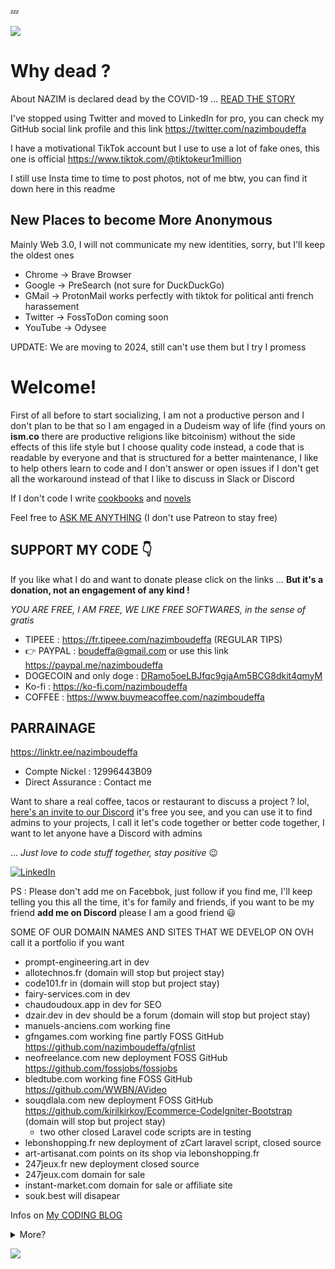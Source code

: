 💤

<a href="https://nazimboudeffa.livejournal.com/tag/github">
  <img align="center" src="https://github-readme-stats.vercel.app/api/top-langs/?username=nazimboudeffa&title_color=ffffff&text_color=c9cacc&icon_color=2bbc8a&bg_color=1d1f21" />
</a>

# Why dead ?

About NAZIM is declared dead by the COVID-19 ... [READ THE STORY](https://nazimboudeffa.livejournal.com/tag/covid)

I've stopped using Twitter and moved to LinkedIn for pro, you can check my GitHub social link profile and this link https://twitter.com/nazimboudeffa

I have a motivational TikTok account but I use to use a lot of fake ones, this one is official https://www.tiktok.com/@tiktokeur1million

I still use Insta time to time to post photos, not of me btw, you can find it down here in this readme

## New Places to become More Anonymous

Mainly Web 3.0, I will not communicate my new identities, sorry, but I'll keep the oldest ones

- Chrome -> Brave Browser
- Google -> PreSearch (not sure for DuckDuckGo)
- GMail -> ProtonMail works perfectly with tiktok for political anti french harassement
- Twitter -> FossToDon coming soon
- YouTube -> Odysee

UPDATE: We are moving to 2024, still can't use them but I try I promess

# Welcome!

<p> First of all before to start socializing, I am not a productive person and  I don't plan to be that so I am engaged in a Dudeism way of life (find yours on <b>ism.co</b> there are productive religions like bitcoinism) without the side effects of this life style but I choose quality code instead, a code that is readable by everyone and that is structured for a better maintenance, I like to help others learn to code and I don't answer or open issues if I don't get all the workaround instead of that I like to discuss in Slack or Discord </p>

If I don't code I write [cookbooks](https://github.com/nazimboudeffa?tab=repositories&q=cookbook) and [novels](https://github.com/nazimboudeffa?tab=repositories&q=novel)

Feel free to <a href="http://nazimboudeffa.github.io">ASK ME ANYTHING</a> (I don't use Patreon to stay free)

## SUPPORT MY CODE 👇

If you like what I do and want to donate please click on the links ... **But it's a donation, not an engagement of any kind !** 

*YOU ARE FREE, I AM FREE, WE LIKE FREE SOFTWARES, in the sense of gratis*

* TIPEEE : https://fr.tipeee.com/nazimboudeffa (REGULAR TIPS)
* 👉 PAYPAL : boudeffa@gmail.com or use this link https://paypal.me/nazimboudeffa
* DOGECOIN and only doge : [DRamo5oeLBJfqc9gjaAm5BCG8dkit4qmyM](https://dogechain.info/address/DRamo5oeLBJfqc9gjaAm5BCG8dkit4qmyM)
* Ko-fi : https://ko-fi.com/nazimboudeffa
* COFFEE : https://www.buymeacoffee.com/nazimboudeffa

## PARRAINAGE

https://linktr.ee/nazimboudeffa

- Compte Nickel : 12996443B09
- Direct Assurance : Contact me

Want to share a real coffee, tacos or restaurant to discuss a project ? lol, [here's an invite to our Discord](https://discord.gg/EpZTKMb) it's free you see, and you can use it to find admins to your projects, I call it let's code together or better code together, I want to let anyone have a Discord with admins

... *Just love to code stuff together, stay positive* 😉

<a href="https://www.linkedin.com/in/boudeffa/" target="_blank"><img src="https://img.shields.io/badge/linkedin-%230077B5.svg?&style=for-the-badge&logo=linkedin&logoColor=white" alt="LinkedIn" /></a>
  
PS : Please don't add me on Facebbok, just follow if you find me, I'll keep telling you this all the time, it's for family and friends, if you want to be my friend **add me on Discord** please I am a good friend 😃

SOME OF OUR DOMAIN NAMES AND SITES THAT WE DEVELOP ON OVH call it a portfolio if you want

- prompt-engineering.art in dev
- allotechnos.fr (domain will stop but project stay)
- code101.fr in (domain will stop but project stay)
- fairy-services.com in dev
- chaudoudoux.app in dev for SEO
- dzair.dev in dev should be a forum (domain will stop but project stay)
- manuels-anciens.com working fine
- gfngames.com working fine partly FOSS GitHub https://github.com/nazimboudeffa/gfnlist
- neofreelance.com new deployment FOSS GitHub https://github.com/fossjobs/fossjobs
- bledtube.com working fine FOSS GitHub https://github.com/WWBN/AVideo
- souqdlala.com new deployment FOSS GitHub https://github.com/kirilkirkov/Ecommerce-CodeIgniter-Bootstrap (domain will stop but project stay)
  - two other closed Laravel code scripts are in testing
- lebonshopping.fr new deployment of zCart laravel script, closed source
- art-artisanat.com points on its shop via lebonshopping.fr
- 247jeux.fr new deployment closed source
- 247jeux.com domain for sale
- instant-market.com domain for sale or affiliate site
- souk.best will disapear
 
Infos on [My CODING BLOG](https://nazimboudeffa.netlify.app)

<details><summary>More?</summary>

You can watch how [I manage my projects on NOTION](https://spark-plaster-13a.notion.site/Gestion-de-Projets-5d1de3ce9fed455eb656c04cf1728cd0)👈

# BOOKS

<p> I try to write some books, I will probably not finish them as usual so I use a writer pseudonyme because I don't want my name to be on a stolen PDF on the Internet</p>
<p> So please respect that and know that the books are Creative Common on my GitHub account</p>

* https://leanpub.com/javascript-rallonge ... [link](https://github.com/nazimboudeffa/javascript-rallonge), [ePub](https://github.com/nazimboudeffa/javascript-rallonge-epub)
* https://leanpub.com/phaser-cookbook ... [link](https://github.com/nazimboudeffa/phaser-cookbook), [examples](https://github.com/nazimboudeffa/phaser-cookbook-examples)
* https://leanpub.com/reactcookbook (there is one with the - and it's not me) [link](https://github.com/nazimboudeffa/reactcookbook)
* https://leanpub.com/guideducodeurphaser-streetfighter (f the slug) [link](https://github.com/nazimboudeffa/phaser-cookbook/tree/master/guides)
  
# COURSES

  <p>I try to make some courses in french on <a href="udemy.png">Udemy</a></p>
  <p>I've started some of them on my YT channel</p>
  
  - HTML et CSS pour les débutants et les experts ... there are so many books ... [book link](https://github.com/nazimboudeffa/html-css-book)
  - Apprendre à coder en Javascript
  - Au menu de Phaser
  - Petit tour de React
  
# RESEARCH
  <p>I like cybersecurity and I do it with other accounts here it's only for dev stuff just follow this link https://github.com/nazimboudeffa/heptane</p>

# MAKE A BUSINESS WITH ME ?
  <p>I sell <a href="https://github.com/nazimboudeffa/nazimboudeffa/blob/main/gumroad.png">Some Unfinished Stuff</a> available for free on my GitHub, just made to encourage me keeping to code</p> 
  <p>... not sure if I will move the books to GumRoad</p>
  <p>I dislike any kind of engagement other then a good deal and that's all</p>
  <p>Otherwise engage in discussions on the forum :</p>
  <ul>
    <li>https://github.community</li>
    <li>https://community.ovh.com</li>
  </ul>
  
  
  
# WISHLISTS

I share an insta of what I do with your donations, if you see CBD it's only for medical use

<a href="https://www.instagram.com/nazimboudeffa/"><img src="https://img.shields.io/badge/instagram-%23E4405F.svg?&style=for-the-badge&logo=instagram&logoColor=white"></a>
  
* https://www.ebay.com/myb/WatchList?custom_list_id=383185866017
* https://www.instant-gaming.com/fr/user/nazimboudeffa
  
# MISC & ART

You can find also some [unfinished novels projects](https://github.com/nazimboudeffa/novels), and [more novels projects](https://github.com/nazimboudeffa/novels-ywriter) by Jacques Aïssa or some [unfinished scripts](https://app.studiobinder.com/shared/609f189dd843a3b0f36488ae) and [shots](https://app.studiobinder.com/shared/61649aaa9130908f9243de8f) by antoher author name

- Read more about My film Criticism https://www.senscritique.com/BledTube/critiques
- Watch some art on deviant art https://www.deviantart.com/boudeffa
- listen to some Interesting sounds https://soundcloud.com/thefailtheory
- NFT with generative art https://opensea.io/nazimboudeffa
   
👉 I use [dogecoin](https://github.com/nazimboudeffa/nazimboudeffa.github.io/blob/master/index.md#-i-use-dogecoin) and love good music

![Spotify recently played](https://spotify-recently-played-readme.vercel.app/api?user=thefailtheory)
  
</details>

![](https://komarev.com/ghpvc/?username=nazimboudeffa&color=blue)
